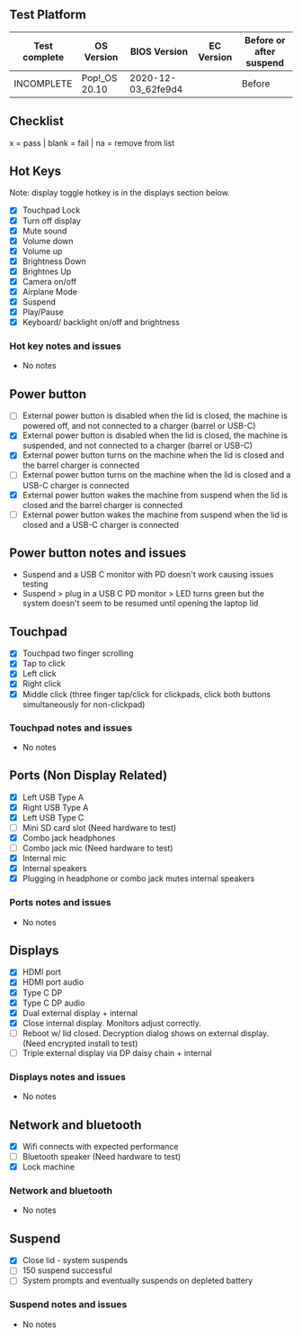 ## Test Platform

| Test complete | OS Version     | BIOS Version        | EC Version | Before or after suspend |
| ------------- | -------------- | ------------------- | ---------- | ----------------------- |
| INCOMPLETE    | Pop!\_OS 20.10 | 2020-12-03_62fe9d4  |            | Before                  |

## Checklist
x = pass | blank = fail | na = remove from list

## Hot Keys

Note: display toggle hotkey is in the displays section below.

- [x] Touchpad Lock
- [x] Turn off display
- [x] Mute sound
- [x] Volume down
- [x] Volume up
- [x] Brightness Down
- [x] Brightnes Up
- [x] Camera on/off
- [x] Airplane Mode
- [x] Suspend
- [x] Play/Pause
- [x] Keyboard/ backlight on/off and brightness 

### Hot key notes and issues

- No notes

## Power button

- [ ] External power button is disabled when the lid is closed, the machine is powered off, and not connected to a charger (barrel or USB-C)
- [x] External power button is disabled when the lid is closed, the machine is suspended, and not connected to a charger (barrel or USB-C)
- [x] External power button turns on the machine when the lid is closed and the barrel charger is connected
- [ ] External power button turns on the machine when the lid is closed and a USB-C charger is connected
- [x] External power button wakes the machine from suspend when the lid is closed and the barrel charger is connected
- [ ] External power button wakes the machine from suspend when the lid is closed and a USB-C charger is connected

## Power button notes and issues

- Suspend and a USB C monitor with PD doesn't work causing issues testing
- Suspend > plug in a USB C PD monitor > LED turns green but the system doesn't seem to be resumed until opening the laptop lid

## Touchpad

- [x] Touchpad two finger scrolling 
- [x] Tap to click
- [x] Left click
- [x] Right click
- [x] Middle click (three finger tap/click for clickpads, click both buttons simultaneously for non-clickpad)

### Touchpad notes and issues

- No notes

## Ports (Non Display Related)

- [x] Left USB Type A
- [x] Right USB Type A
- [x] Left USB Type C
- [ ] Mini SD card slot (Need hardware to test)
- [x] Combo jack headphones
- [ ] Combo jack mic (Need hardware to test)
- [x] Internal mic
- [x] Internal speakers
- [x] Plugging in headphone or combo jack mutes internal speakers

### Ports notes and issues

- No notes

## Displays

- [x] HDMI port
- [x] HDMI port audio
- [x] Type C DP
- [x] Type C DP audio
- [x] Dual external display + internal
- [x] Close internal display. Monitors adjust correctly.
- [ ] Reboot w/ lid closed. Decryption dialog shows on external display. (Need encrypted install to test)
- [ ] Triple external display via DP daisy chain + internal

### Displays notes and issues

- No notes

## Network and bluetooth

- [x] Wifi connects with expected performance
- [ ] Bluetooth speaker (Need hardware to test)
- [x] Lock machine

### Network and bluetooth

- No notes

## Suspend

- [x] Close lid - system suspends
- [ ] 150 suspend successful
- [ ] System prompts and eventually suspends on depleted battery

### Suspend notes and issues

- No notes
